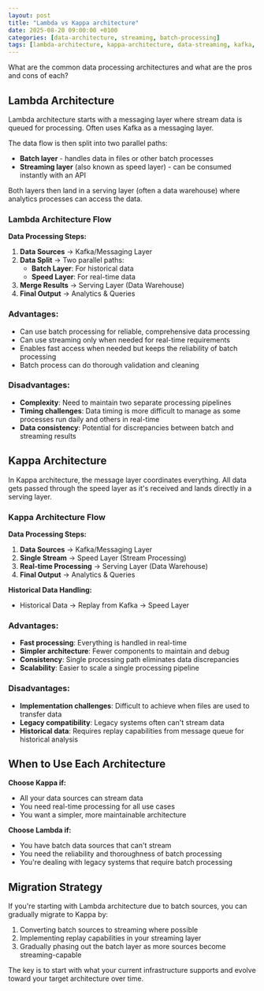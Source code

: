 ```yaml
---
layout: post
title: "Lambda vs Kappa architecture"
date: 2025-08-20 09:00:00 +0100
categories: [data-architecture, streaming, batch-processing]
tags: [lambda-architecture, kappa-architecture, data-streaming, kafka, real-time-processing]
---
```


What are the common data processing architectures and what are the pros and cons of each?

## Lambda Architecture

Lambda architecture starts with a messaging layer where stream data is queued for processing. Often uses Kafka as a messaging layer.

The data flow is then split into two parallel paths:
- **Batch layer** - handles data in files or other batch processes
- **Streaming layer** (also known as speed layer) - can be consumed instantly with an API

Both layers then land in a serving layer (often a data warehouse) where analytics processes can access the data.

### Lambda Architecture Flow

**Data Processing Steps:**
1. **Data Sources** → Kafka/Messaging Layer
2. **Data Split** → Two parallel paths:
   - **Batch Layer**: For historical data
   - **Speed Layer**: For real-time data
3. **Merge Results** → Serving Layer (Data Warehouse)
4. **Final Output** → Analytics & Queries

### Advantages:
- Can use batch processing for reliable, comprehensive data processing
- Can use streaming only when needed for real-time requirements
- Enables fast access when needed but keeps the reliability of batch processing
- Batch process can do thorough validation and cleaning

### Disadvantages:
- **Complexity**: Need to maintain two separate processing pipelines
- **Timing challenges**: Data timing is more difficult to manage as some processes run daily and others in real-time
- **Data consistency**: Potential for discrepancies between batch and streaming results

## Kappa Architecture

In Kappa architecture, the message layer coordinates everything. All data gets passed through the speed layer as it's received and lands directly in a serving layer.

### Kappa Architecture Flow

**Data Processing Steps:**
1. **Data Sources** → Kafka/Messaging Layer
2. **Single Stream** → Speed Layer (Stream Processing)
3. **Real-time Processing** → Serving Layer (Data Warehouse)
4. **Final Output** → Analytics & Queries

**Historical Data Handling:**
- Historical Data → Replay from Kafka → Speed Layer

### Advantages:
- **Fast processing**: Everything is handled in real-time
- **Simpler architecture**: Fewer components to maintain and debug
- **Consistency**: Single processing path eliminates data discrepancies
- **Scalability**: Easier to scale a single processing pipeline

### Disadvantages:
- **Implementation challenges**: Difficult to achieve when files are used to transfer data
- **Legacy compatibility**: Legacy systems often can't stream data
- **Historical data**: Requires replay capabilities from message queue for historical analysis

## When to Use Each Architecture

**Choose Kappa if:**
- All your data sources can stream data
- You need real-time processing for all use cases
- You want a simpler, more maintainable architecture

**Choose Lambda if:**
- You have batch data sources that can't stream
- You need the reliability and thoroughness of batch processing
- You're dealing with legacy systems that require batch processing

## Migration Strategy

If you're starting with Lambda architecture due to batch sources, you can gradually migrate to Kappa by:
1. Converting batch sources to streaming where possible
2. Implementing replay capabilities in your streaming layer
3. Gradually phasing out the batch layer as more sources become streaming-capable

The key is to start with what your current infrastructure supports and evolve toward your target architecture over time.
